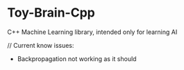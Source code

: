 # Toy-Brain-Cpp
C++ Machine Learning library, intended only for learning AI 

// Current know issues:
  - Backpropagation not working as it should
 
